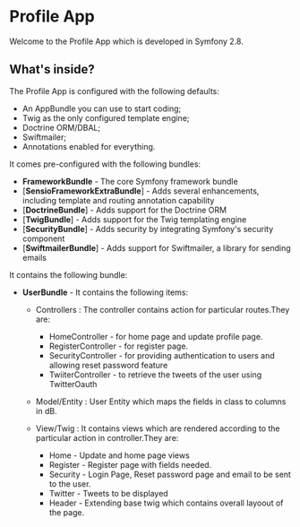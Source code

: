 Profile App
========================

Welcome to the Profile App which is developed in Symfony 2.8.

What's inside?
--------------

The Profile App is configured with the following defaults:
  * An AppBundle you can use to start coding;
  * Twig as the only configured template engine;
  * Doctrine ORM/DBAL;
  * Swiftmailer;
  * Annotations enabled for everything.

It comes pre-configured with the following bundles:
  * **FrameworkBundle** - The core Symfony framework bundle
  * [**SensioFrameworkExtraBundle**] - Adds several enhancements, including
    template and routing annotation capability
  * [**DoctrineBundle**] - Adds support for the Doctrine ORM
  * [**TwigBundle**] - Adds support for the Twig templating engine
  * [**SecurityBundle**] - Adds security by integrating Symfony's security
    component
  * [**SwiftmailerBundle**] - Adds support for Swiftmailer, a library for
    sending emails

It contains the following bundle:

* **UserBundle** - It contains the following items:
    * Controllers : The controller contains action for particular routes.They are:
        * HomeController - for home page and update profile page.
        * RegisterController - for register page.
        * SecurityController - for providing authentication to users and allowing reset password feature
        * TwiiterController - to retrieve the tweets of the user using TwitterOauth
    
    * Model/Entity : User Entity which maps the fields in class to columns in dB.
    
    * View/Twig : It contains views which are rendered according to the particular action in controller.They are:
        * Home - Update and home page views
        * Register - Register page with fields needed.
        * Security - Login Page, Reset password page and email to be sent to the user.
        * Twitter -  Tweets to be displayed
        * Header - Extending base twig which contains overall layoout of the page.
        
